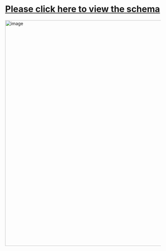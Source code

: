 # [Please click here to view the schema](https://drawsql.app/teams/full-stack-19/diagrams/ecommerce-site)
<img width="728" alt="image" src="https://github.com/user-attachments/assets/50c086df-5771-4bad-b9eb-bfaa0a199890" />
